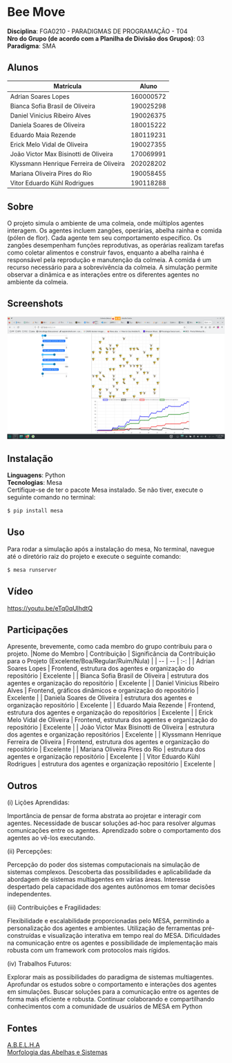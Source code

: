 # Bee Move

**Disciplina**: FGA0210 - PARADIGMAS DE PROGRAMAÇÃO - T04 <br>
**Nro do Grupo (de acordo com a Planilha de Divisão dos Grupos)**: 03<br>
**Paradigma**: SMA<br>

## Alunos
|Matrícula | Aluno |
| -- | -- |
| Adrian Soares Lopes | 160000572 |
| Bianca Sofia Brasil de Oliveira | 190025298 |
| Daniel Vinicius Ribeiro Alves | 190026375 |
| Daniela Soares de Oliveira | 180015222 |
| Eduardo Maia Rezende | 180119231 |
| Erick Melo Vidal de Oliveira | 190027355 |
| João Victor Max Bisinotti de Oliveira | 170069991 |
| Klyssmann Henrique Ferreira de Oliveira | 202028202 |
| Mariana Oliveira Pires do Rio | 190058455 |
| Vitor Eduardo Kühl Rodrigues | 190118288 |

## Sobre 
O projeto simula o ambiente de uma colmeia, onde múltiplos agentes interagem. Os agentes incluem zangões, operárias, abelha rainha e comida (pólen de flor). Cada agente tem seu comportamento específico. Os zangões desempenham funções reprodutivas, as operárias realizam tarefas como coletar alimentos e construir favos, enquanto a abelha rainha é responsável pela reprodução e manutenção da colmeia. A comida é um recurso necessário para a sobrevivência da colmeia. A simulação permite observar a dinâmica e as interações entre os diferentes agentes no ambiente da colmeia.

## Screenshots

![Defensoras](./docs/img/screenshot1.png)

## Instalação 
**Linguagens**: Python<br>
**Tecnologias**: Mesa<br>
Certifique-se de ter o pacote Mesa instalado. Se não tiver, execute o seguinte comando no terminal:
```bash
$ pip install mesa
```

## Uso 
Para rodar a simulação após a instalação do mesa, No terminal, navegue até o diretório raiz do projeto e execute o seguinte comando:
```bash
$ mesa runserver
```

## Vídeo

https://youtu.be/eTq0qUlhdtQ

## Participações
Apresente, brevemente, como cada membro do grupo contribuiu para o projeto.
|Nome do Membro | Contribuição | Significância da Contribuição para o Projeto (Excelente/Boa/Regular/Ruim/Nula) |
| -- | -- | :-: |
| Adrian Soares Lopes | Frontend, estrutura dos agentes e organização do repositório | Excelente |
| Bianca Sofia Brasil de Oliveira | estrutura dos agentes e organização do repositório | Excelente |
| Daniel Vinicius Ribeiro Alves | Frontend, gráficos dinâmicos e organização do repositório | Excelente |
| Daniela Soares de Oliveira | estrutura dos agentes e organização repositório | Excelente |
| Eduardo Maia Rezende | Frontend, estrutura dos agentes e organização do repositórios | Excelente |
| Erick Melo Vidal de Oliveira | Frontend, estrutura dos agentes e organização do repositório | Excelente |
| João Victor Max Bisinotti de Oliveira | estrutura dos agentes e organização repositórios | Excelente |
| Klyssmann Henrique Ferreira de Oliveira | Frontend, estrutura dos agentes e organização do repositório | Excelente |
| Mariana Oliveira Pires do Rio | estrutura dos agentes e organização repositório | Excelente |
| Vitor Eduardo Kühl Rodrigues | estrutura dos agentes e organização repositório | Excelente |

## Outros 
(i) Lições Aprendidas:

Importância de pensar de forma abstrata ao projetar e interagir com agentes.
Necessidade de buscar soluções ad-hoc para resolver algumas comunicações entre os agentes.
Aprendizado sobre o comportamento dos agentes ao vê-los executando.

(ii) Percepções:

Percepção do poder dos sistemas computacionais na simulação de sistemas complexos.
Descoberta das possibilidades e aplicabilidade da abordagem de sistemas multiagentes em várias áreas.
Interesse despertado pela capacidade dos agentes autônomos em tomar decisões independentes.

(iii) Contribuições e Fragilidades:

Flexibilidade e escalabilidade proporcionadas pelo MESA, permitindo a personalização dos agentes e ambientes.
Utilização de ferramentas pré-construídas e visualização interativa em tempo real do MESA.
Dificuldades na comunicação entre os agentes e possibilidade de implementação mais robusta com um framework com protocolos mais rígidos.

(iv) Trabalhos Futuros:

Explorar mais as possibilidades do paradigma de sistemas multiagentes.
Aprofundar os estudos sobre o comportamento e interações dos agentes em simulações.
Buscar soluções para a comunicação entre os agentes de forma mais eficiente e robusta.
Continuar colaborando e compartilhando conhecimentos com a comunidade de usuários de MESA em Python

## Fontes
[A.B.E.L.H.A](https://abelha.org.br/)<br>
[Morfologia das Abelhas e Sistemas](https://pt.slideshare.net/candidoalice/morfologia-das-abelhas-e-sistemas)<br>

